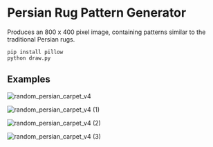 # Persian Rug Pattern Generator
Produces an 800 x 400 pixel image, containing patterns similar to the traditional Persian rugs.

```
pip install pillow
python draw.py
```

## Examples

![random_persian_carpet_v4](https://github.com/mohsenny/RandomPersianRugGenerator/assets/1129811/33e62c47-3ee9-47d1-8fbc-0559319e6e9b)

![random_persian_carpet_v4 (1)](https://github.com/mohsenny/RandomPersianRugGenerator/assets/1129811/0cfe683b-5718-43a8-aede-6f3e503246a7)

![random_persian_carpet_v4 (2)](https://github.com/mohsenny/RandomPersianRugGenerator/assets/1129811/021cf994-7b8d-42e4-85b8-6e050c02c44f)

![random_persian_carpet_v4 (3)](https://github.com/mohsenny/RandomPersianRugGenerator/assets/1129811/55becfca-4d52-4cc0-812c-8ec4c6ca1197)
